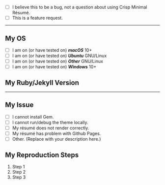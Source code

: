 <!--
  Hi! Thanks for considering to file a bug with Crisp Minimal Résumé. Please take the time to
  answer the basic questions. You can convert `[ ]` into `[x]` to check boxes (or submit
  and check.) If there is no need for certain fields like output and redirection, please delete
  those headers before submitting.  We know not all tickets require those steps.
  Otherwise, please try to be as detailed as possible.

  Thanks!
-->

- [ ] I believe this to be a bug, not a question about using Crisp Minimal Résumé.
- [ ] This is a feature request.

---

## My OS

- [ ] I am on (or have tested on) ***macOS*** 10+
- [ ] I am on (or have tested on) ***Ubuntu*** GNU/Linux
- [ ] I am on (or have tested on) ***Other*** GNU/Linux
- [ ] I am on (or have tested on) ***Windows*** 10+

## My Ruby/Jekyll Version

<!--
  Checkout it with:
  ```sh
  ruby --version
  jekyll --version
  ```
-->

---

## My Issue

- [ ] I cannot install Gem.
- [ ] I cannot run/debug the theme locally.
- [ ] My résumé does not render correctly.
- [ ] My résumé has problem with Github Pages.
- [ ] Other. (Replace with your description here.)

## My Reproduction Steps

<!--
  Update with your reproduction steps
-->
1. Step 1
2. Step 2
3. Step 3
